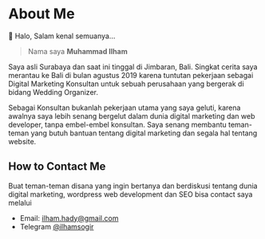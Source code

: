 # About Me

👋 Halo, Salam kenal semuanya...
> Nama saya **Muhammad Ilham**

Saya asli Surabaya dan saat ini tinggal di Jimbaran, Bali. Singkat cerita saya merantau ke Bali di bulan agustus 2019 karena tuntutan pekerjaan sebagai Digital Marketing Konsultan untuk sebuah perusahaan yang bergerak di bidang Wedding Organizer.

Sebagai Konsultan bukanlah pekerjaan utama yang saya geluti, karena awalnya saya lebih senang bergelut dalam dunia digital marketing dan web developer, tanpa embel-embel konsultan. Saya senang membantu teman-teman yang butuh bantuan tentang digital marketing dan segala hal tentang website.

## How to Contact Me
Buat teman-teman disana yang ingin bertanya dan berdiskusi tentang dunia digital marketing, wordpress web development dan SEO
bisa contact saya melalui
- Email: [ilham.hady@gmail.com](mailto:ilham.hady@gmail.com)
- Telegram [@ilhamsogir](https://t.me/ilhamsogir)
